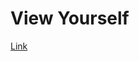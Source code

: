 <h1>View Yourself</h1>
<a href="https://thiagodambroski.github.io/my-portifolio/" target="_blank">Link</a>
